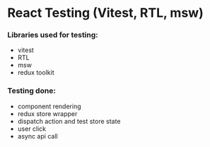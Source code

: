 # React Testing (Vitest, RTL, msw)

### Libraries used for testing:
- vitest
- RTL
- msw
- redux toolkit

### Testing done:
- component rendering
- redux store wrapper
- dispatch action and test store state
- user click
- async api call

